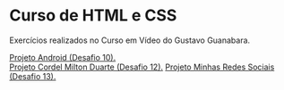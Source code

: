 # Curso de HTML e CSS
Exercícios realizados no Curso em Vídeo do Gustavo Guanabara.

<a href ="https://higorcalve.github.io/html-css-class/desafios/d010/android.html" target="_blank">Projeto Android (Desafio 10).</a> <br>
<a href ="https://higorcalve.github.io/html-css-class/desafios/d012/index.html" target="_blank">Projeto Cordel Milton Duarte (Desafio 12).</a>
<a href ="https://higorcalve.github.io/html-css-class/desafios/d013/index.html" target="_blank">Projeto Minhas Redes Sociais (Desafio 13).</a>
